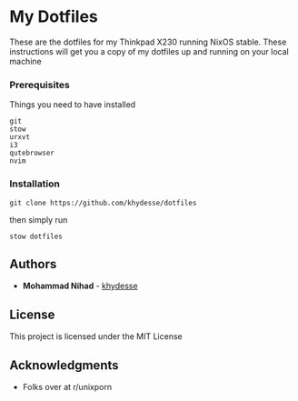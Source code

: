 
# My Dotfiles

These are the dotfiles for my Thinkpad X230 running NixOS stable.
These instructions will get you a copy of my dotfiles up and running on your local machine

### Prerequisites

Things you need to have installed

```
git
stow
urxvt
i3
qutebrowser
nvim
```

### Installation

```
git clone https://github.com/khydesse/dotfiles
```
then simply run
```
stow dotfiles
```

## Authors

* **Mohammad Nihad** - [khydesse](https://github.com/khydesse/)


## License

This project is licensed under the MIT License

## Acknowledgments

* Folks over at r/unixporn
